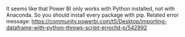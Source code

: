 It seems like that Power BI only works with Python installed, not with Anaconda. So you should install every package with pip.
Related error message: https://community.powerbi.com/t5/Desktop/importing-dataframe-with-python-throws-script-error/td-p/542992
